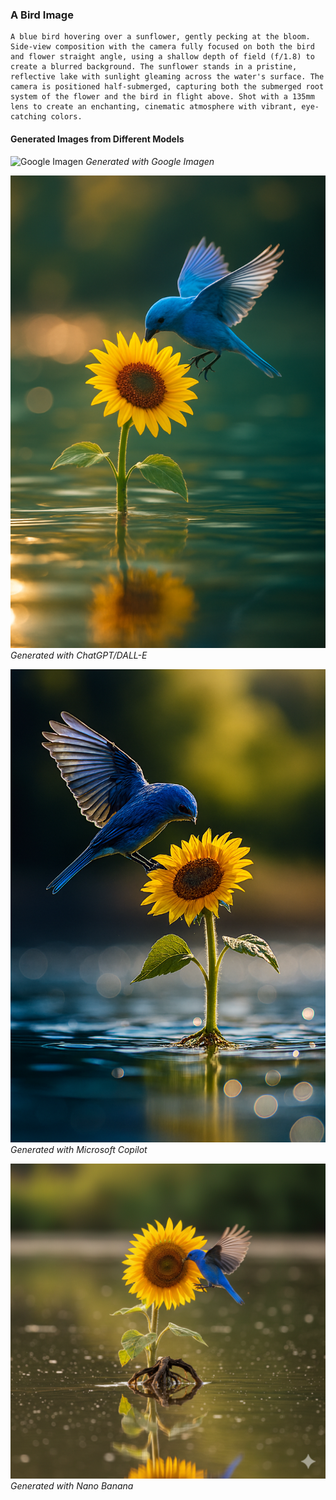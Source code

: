 ### A Bird Image

```
A blue bird hovering over a sunflower, gently pecking at the bloom. Side-view composition with the camera fully focused on both the bird and flower straight angle, using a shallow depth of field (f/1.8) to create a blurred background. The sunflower stands in a pristine, reflective lake with sunlight gleaming across the water's surface. The camera is positioned half-submerged, capturing both the submerged root system of the flower and the bird in flight above. Shot with a 135mm lens to create an enchanting, cinematic atmosphere with vibrant, eye-catching colors.
```

#### Generated Images from Different Models

![Google Imagen](imagen.png)
*Generated with Google Imagen*

![ChatGPT/DALL-E](chatgpt.png)
*Generated with ChatGPT/DALL-E*

![Microsoft Copilot](microsoft.png)
*Generated with Microsoft Copilot*

![Nano Banana](nanobanana.png)
*Generated with Nano Banana*
